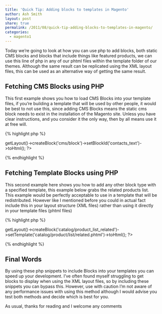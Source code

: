 ```yaml
---
title: 'Quick Tip: Adding blocks to templates in Magento'
author: Ash Smith
layout: post
share: true
permalink: /2011/08/quick-tip-adding-blocks-to-templates-in-magento/
categories:
  - magento1
---
```

Today we&#8217;re going to look at how you can use php to add blocks, both static CMS blocks and blocks that include things like featured products, we can use this line of php in any of our phtml files within the template folder of our themes. Although the same result can be replicated using the XML layout files, this can be used as an alternative way of getting the same result.

## Fetching CMS Blocks using PHP

This first example shows you how to load CMS Blocks into your template files, if you&#8217;re building a template that will be used by other people, it would be best to not use this, since adding CMS Blocks means the static cms block needs to exist in the installation of the Magento site. Unless you have clear instructions, and you consider it the only way, then by all means use it at free will.

{% highlight php %}
<?php
    echo $this->getLayout()->createBlock('cms/block')->setBlockId('contacts_text')->toHtml();
?>
{% endhighlight %}

## Fetching Template Blocks using PHP

This second example here shows you how to add any other block type with a specified template, this example below grabs the related products list. This example would be perfectly acceptable to use in a template that will be redistributed. However like I mentioned before you could in actual fact include this in your layout structure (XML files) rather than using it directly in your template files (phtml files)

{% highlight php %}
<?php
    echo $this->getLayout()->createBlock('catalog/product_list_related')->setTemplate('catalog/product/list/related.phtml')->toHtml();
?>
{% endhighlight %}

## Final Words

By using these php snippets to include Blocks into your templates you can speed up your development. I&#8217;ve often found myself struggling to get blocks to display when using the XML layout files, so by including these snippets you can bypass this. However, use with caution I&#8217;m not aware of any performance issues with using this method although I would advise you test both methods and decide which is best for you.

As usual, thanks for reading and I welcome any comments
